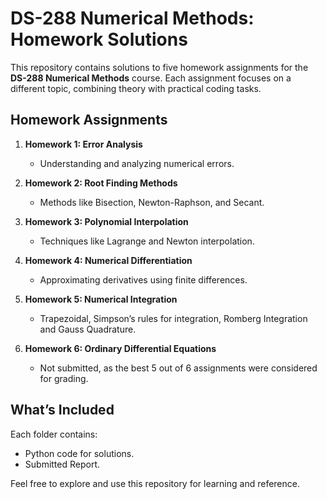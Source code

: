 # DS-288 Numerical Methods: Homework Solutions  

This repository contains solutions to five homework assignments for the **DS-288 Numerical Methods** course. Each assignment focuses on a different topic, combining theory with practical coding tasks.  

## Homework Assignments  

1. **Homework 1: Error Analysis**  
   - Understanding and analyzing numerical errors.  

2. **Homework 2: Root Finding Methods**  
   - Methods like Bisection, Newton-Raphson, and Secant.  

3. **Homework 3: Polynomial Interpolation**  
   - Techniques like Lagrange and Newton interpolation.  

4. **Homework 4: Numerical Differentiation**  
   - Approximating derivatives using finite differences.  

5. **Homework 5: Numerical Integration**  
   - Trapezoidal, Simpson’s rules for integration, Romberg Integration and Gauss Quadrature.  

6. **Homework 6: Ordinary Differential Equations**  
   - Not submitted, as the best 5 out of 6 assignments were considered for grading.  

## What’s Included  

Each folder contains:  
- Python code for solutions.  
- Submitted Report.

Feel free to explore and use this repository for learning and reference.  

